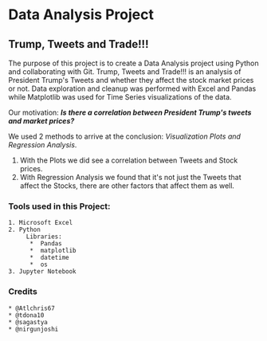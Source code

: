 # Data Analysis Project

## Trump, Tweets and Trade!!!

The purpose of this project is to create a Data Analysis project using Python and collaborating with Git. Trump, Tweets and Trade!!! is an analysis of President Trump's Tweets and whether they affect the stock market prices or not. Data exploration and cleanup was performed with Excel and Pandas while Matplotlib was used for Time Series visualizations of the data. 

Our motivation: ***Is there a correlation between President Trump's tweets and market prices?***
  
We used 2 methods to arrive at the conclusion: *Visualization Plots and Regression Analysis*.  
  1. With the Plots we did see a correlation between Tweets and Stock prices.
  2. With Regression Analysis we found that it's not just the Tweets that affect the Stocks, there are other factors that affect them as well.
  
### Tools used in this Project:
    1. Microsoft Excel
    2. Python
         Libraries:
          *  Pandas 
          *  matplotlib
          *  datetime
          *  os
    3. Jupyter Notebook
      
### Credits
    * @Atlchris67
    * @tdona10
    * @sagastya
    * @nirgunjoshi

